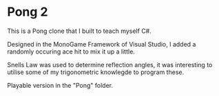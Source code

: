 # Pong 2

This is a Pong clone that I built to teach myself C#.

Designed in the MonoGame Framework of Visual Studio, I added a randomly occuring ace hit to mix it up a little.

Snells Law was used to determine reflection angles, it was interesting to utilise some of my trigonometric knowlegde to program these.

Playable version in the "Pong" folder.
